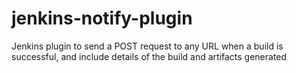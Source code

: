 jenkins-notify-plugin
=====================

Jenkins plugin to send a POST request to any URL when a build is successful, and include details of the build and artifacts generated
